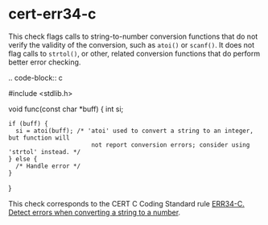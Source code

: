 cert-err34-c
============

This check flags calls to string-to-number conversion functions that do
not verify the validity of the conversion, such as `atoi()` or
`scanf()`. It does not flag calls to `strtol()`, or other, related
conversion functions that do perform better error checking.

.. code-block:: c

\#include \<stdlib.h\>

void func(const char \*buff) { int si;

    if (buff) {
      si = atoi(buff); /* 'atoi' used to convert a string to an integer, but function will
                           not report conversion errors; consider using 'strtol' instead. */
    } else {
      /* Handle error */
    }

}

This check corresponds to the CERT C Coding Standard rule
[ERR34-C. Detect errors when converting a string to a number](https://www.securecoding.cert.org/confluence/display/c/ERR34-C.+Detect+errors+when+converting+a+string+to+a+number).
